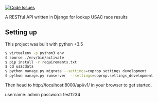 [![Code Issues](https://www.quantifiedcode.com/api/v1/project/da548768516a41a29c2f7b38448c14d9/badge.svg)](https://www.quantifiedcode.com/app/project/da548768516a41a29c2f7b38448c14d9)

A RESTful API written in Django for lookup USAC race results


## Setting up
This project was built with python +3.5

```bash
$ virtualenv -p python3 env
$ source ./env/bin/activate
$ pip install -r requirements.txt
$ cd usacdata
$ python manage.py migrate --settings=coprop.settings_development
$ python manage.py runserver  --settings=coprop.settings_development
```

Then head to http://localhost:8000/api/v1/ in your browser to get started.

username: admin
password: test1234
